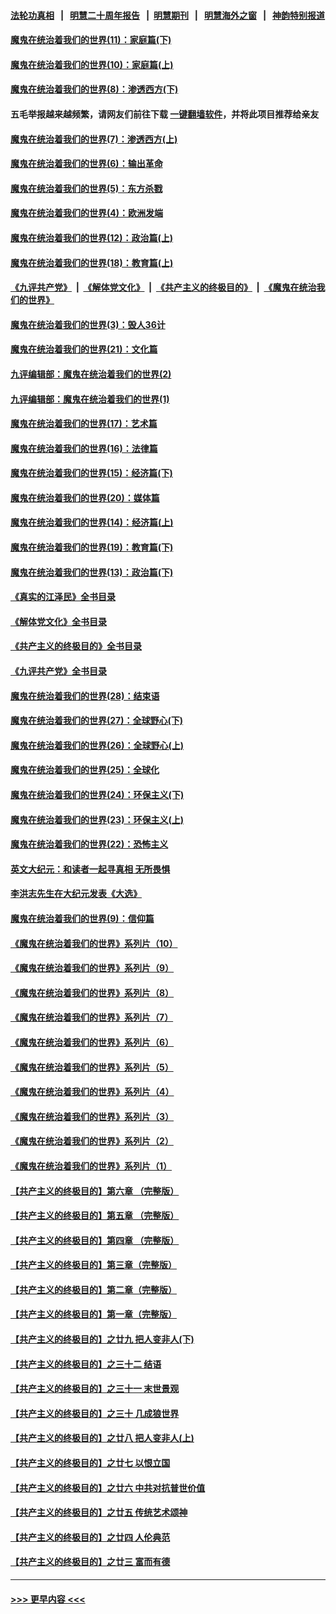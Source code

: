 #### [法轮功真相](https://github.com/gfw-breaker/truth/blob/master/README.md?t=0) &nbsp;&nbsp;|&nbsp;&nbsp; [明慧二十周年报告](https://github.com/gfw-breaker/mh-reports/blob/master/README.md?t=0) &nbsp;&nbsp;|&nbsp;&nbsp;[明慧期刊](https://github.com/gfw-breaker/mh-qikan) &nbsp;&nbsp;|&nbsp;&nbsp; [明慧海外之窗](https://github.com/gfw-breaker/mh-news/blob/master/README.md?t=0) &nbsp;&nbsp;|&nbsp;&nbsp; [神韵特别报道](https://github.com/gfw-breaker/mh-news/blob/master/shenyun.md?t=0)
#### [魔鬼在统治着我们的世界(11)：家庭篇(下)](../pages/nsc422/n10440961.md?t=12121750) 
#### [魔鬼在统治着我们的世界(10)：家庭篇(上)](../pages/nsc422/n10435448.md?t=12121750) 
#### [魔鬼在统治着我们的世界(8)：渗透西方(下)](../pages/nsc422/n10429603.md?t=12121750) 
#### 五毛举报越来越频繁，请网友们前往下载 [一键翻墙软件](https://github.com/gfw-breaker/ssr-accounts)，并将此项目推荐给亲友
#### [魔鬼在统治着我们的世界(7)：渗透西方(上)](../pages/nsc422/n10426013.md?t=12121750) 
#### [魔鬼在统治着我们的世界(6)：输出革命](../pages/nsc422/n10421536.md?t=12121750) 
#### [魔鬼在统治着我们的世界(5)：东方杀戮](../pages/nsc422/n10417707.md?t=12121750) 
#### [魔鬼在统治着我们的世界(4)：欧洲发端](../pages/nsc422/n10414890.md?t=12121750) 
#### [魔鬼在统治着我们的世界(12)：政治篇(上)](../pages/nsc422/n10444576.md?t=12121750) 
#### [魔鬼在统治着我们的世界(18)：教育篇(上)](../pages/nsc422/n10526970.md?t=12121750) 
#### [《九评共产党》](https://github.com/begood0513/9ping.md/blob/master/README.md) &nbsp;|&nbsp; [《解体党文化》](../../../../jtdwh.md/blob/master/README.md)  &nbsp;|&nbsp; [《共产主义的终极目的》](../../../../gczydzjmd.md/blob/master/README.md) &nbsp;|&nbsp; [《魔鬼在统治我们的世界》](../../../../mgztzwmdsj.md/blob/master/README.md) 
#### [魔鬼在统治着我们的世界(3)：毁人36计](../pages/nsc422/n10411583.md?t=12121750) 
#### [魔鬼在统治着我们的世界(21)：文化篇](../pages/nsc422/n10597706.md?t=12121750) 
#### [九评编辑部：魔鬼在统治着我们的世界(2)](../pages/nsc422/n10410036.md?t=12121750) 
#### [九评编辑部：魔鬼在统治着我们的世界(1)](../pages/nsc422/n10406825.md?t=12121750) 
#### [魔鬼在统治着我们的世界(17)：艺术篇](../pages/nsc422/n10499093.md?t=12121750) 
#### [魔鬼在统治着我们的世界(16)：法律篇](../pages/nsc422/n10485969.md?t=12121750) 
#### [魔鬼在统治着我们的世界(15)：经济篇(下)](../pages/nsc422/n10469975.md?t=12121750) 
#### [魔鬼在统治着我们的世界(20)：媒体篇](../pages/nsc422/n10586579.md?t=12121750) 
#### [魔鬼在统治着我们的世界(14)：经济篇(上)](../pages/nsc422/n10457370.md?t=12121750) 
#### [魔鬼在统治着我们的世界(19)：教育篇(下)](../pages/nsc422/n10564808.md?t=12121750) 
#### [魔鬼在统治着我们的世界(13)：政治篇(下)](../pages/nsc422/n10448270.md?t=12121750) 
#### [《真实的江泽民》全书目录](../pages/nsc422/n13721399.md?t=12121750) 
#### [《解体党文化》全书目录](../pages/nsc422/n13721157.md?t=12121750) 
#### [《共产主义的终极目的》全书目录](../pages/nsc422/n13721048.md?t=12121750) 
#### [《九评共产党》全书目录](../pages/nsc422/n13708085.md?t=12121750) 
#### [魔鬼在统治着我们的世界(28)：结束语](../pages/nsc422/n10936246.md?t=12121750) 
#### [魔鬼在统治着我们的世界(27)：全球野心(下)](../pages/nsc422/n10928319.md?t=12121750) 
#### [魔鬼在统治着我们的世界(26)：全球野心(上)](../pages/nsc422/n10900318.md?t=12121750) 
#### [魔鬼在统治着我们的世界(25)：全球化](../pages/nsc422/n10788205.md?t=12121750) 
#### [魔鬼在统治着我们的世界(24)：环保主义(下)](../pages/nsc422/n10695307.md?t=12121750) 
#### [魔鬼在统治着我们的世界(23)：环保主义(上)](../pages/nsc422/n10688613.md?t=12121750) 
#### [魔鬼在统治着我们的世界(22)：恐怖主义](../pages/nsc422/n10614727.md?t=12121750) 
#### [英文大纪元：和读者一起寻真相 无所畏惧](../pages/nsc422/n12542027.md?t=12121750) 
#### [李洪志先生在大纪元发表《大选》](../pages/nsc422/n12534746.md?t=12121750) 
#### [魔鬼在统治着我们的世界(9)：信仰篇](../pages/nsc422/n10432159.md?t=12121750) 
#### [《魔鬼在统治着我们的世界》系列片（10）](../pages/nsc422/n12292670.md?t=12121750) 
#### [《魔鬼在统治着我们的世界》系列片（9）](../pages/nsc422/n12290859.md?t=12121750) 
#### [《魔鬼在统治着我们的世界》系列片（8）](../pages/nsc422/n12287445.md?t=12121750) 
#### [《魔鬼在统治着我们的世界》系列片（7）](../pages/nsc422/n12283425.md?t=12121750) 
#### [《魔鬼在统治着我们的世界》系列片（6）](../pages/nsc422/n12282314.md?t=12121750) 
#### [《魔鬼在统治着我们的世界》系列片（5）](../pages/nsc422/n12281419.md?t=12121750) 
#### [《魔鬼在统治着我们的世界》系列片（4）](../pages/nsc422/n12274024.md?t=12121750) 
#### [《魔鬼在统治着我们的世界》系列片（3）](../pages/nsc422/n12271322.md?t=12121750) 
#### [《魔鬼在统治着我们的世界》系列片（2）](../pages/nsc422/n12269049.md?t=12121750) 
#### [《魔鬼在统治着我们的世界》系列片（1）](../pages/nsc422/n12267575.md?t=12121750) 
#### [【共产主义的终极目的】第六章 （完整版）](../pages/nsc422/n11428913.md?t=12121750) 
#### [【共产主义的终极目的】第五章 （完整版）](../pages/nsc422/n11428912.md?t=12121750) 
#### [【共产主义的终极目的】第四章 （完整版）](../pages/nsc422/n11428907.md?t=12121750) 
#### [【共产主义的终极目的】第三章（完整版）](../pages/nsc422/n11428848.md?t=12121750) 
#### [【共产主义的终极目的】第二章（完整版）](../pages/nsc422/n11428831.md?t=12121750) 
#### [【共产主义的终极目的】第一章（完整版）](../pages/nsc422/n11417651.md?t=12121750) 
#### [【共产主义的终极目的】之廿九 把人变非人(下)](../pages/nsc422/n11344140.md?t=12121750) 
#### [【共产主义的终极目的】之三十二 结语](../pages/nsc422/n11360535.md?t=12121750) 
#### [【共产主义的终极目的】之三十一 末世景观](../pages/nsc422/n11351129.md?t=12121750) 
#### [【共产主义的终极目的】之三十 几成狼世界](../pages/nsc422/n11348280.md?t=12121750) 
#### [【共产主义的终极目的】之廿八 把人变非人(上)](../pages/nsc422/n11340492.md?t=12121750) 
#### [【共产主义的终极目的】之廿七 以恨立国](../pages/nsc422/n11336944.md?t=12121750) 
#### [【共产主义的终极目的】之廿六 中共对抗普世价值](../pages/nsc422/n11324785.md?t=12121750) 
#### [【共产主义的终极目的】之廿五 传统艺术颂神](../pages/nsc422/n11296396.md?t=12121750) 
#### [【共产主义的终极目的】之廿四 人伦典范](../pages/nsc422/n11296397.md?t=12121750) 
#### [【共产主义的终极目的】之廿三 富而有德](../pages/nsc422/n11283598.md?t=12121750) 

----
#### [ >>> 更早内容 <<< ](../indexes/nsc422-earlier.md)

